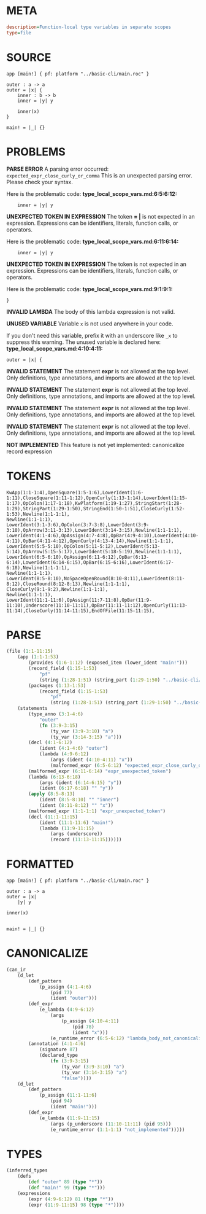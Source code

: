 # META
~~~ini
description=Function-local type variables in separate scopes
type=file
~~~
# SOURCE
~~~roc
app [main!] { pf: platform "../basic-cli/main.roc" }

outer : a -> a
outer = |x| {
    inner : b -> b
    inner = |y| y

    inner(x)
}

main! = |_| {}
~~~
# PROBLEMS
**PARSE ERROR**
A parsing error occurred: `expected_expr_close_curly_or_comma`
This is an unexpected parsing error. Please check your syntax.

Here is the problematic code:
**type_local_scope_vars.md:6:5:6:12:**
```roc
    inner = |y| y
```


**UNEXPECTED TOKEN IN EXPRESSION**
The token **= |** is not expected in an expression.
Expressions can be identifiers, literals, function calls, or operators.

Here is the problematic code:
**type_local_scope_vars.md:6:11:6:14:**
```roc
    inner = |y| y
```


**UNEXPECTED TOKEN IN EXPRESSION**
The token  is not expected in an expression.
Expressions can be identifiers, literals, function calls, or operators.

Here is the problematic code:
**type_local_scope_vars.md:9:1:9:1:**
```roc
}
```


**INVALID LAMBDA**
The body of this lambda expression is not valid.

**UNUSED VARIABLE**
Variable ``x`` is not used anywhere in your code.

If you don't need this variable, prefix it with an underscore like `_x` to suppress this warning.
The unused variable is declared here:
**type_local_scope_vars.md:4:10:4:11:**
```roc
outer = |x| {
```


**INVALID STATEMENT**
The statement **expr** is not allowed at the top level.
Only definitions, type annotations, and imports are allowed at the top level.

**INVALID STATEMENT**
The statement **expr** is not allowed at the top level.
Only definitions, type annotations, and imports are allowed at the top level.

**INVALID STATEMENT**
The statement **expr** is not allowed at the top level.
Only definitions, type annotations, and imports are allowed at the top level.

**INVALID STATEMENT**
The statement **expr** is not allowed at the top level.
Only definitions, type annotations, and imports are allowed at the top level.

**NOT IMPLEMENTED**
This feature is not yet implemented: canonicalize record expression

# TOKENS
~~~zig
KwApp(1:1-1:4),OpenSquare(1:5-1:6),LowerIdent(1:6-1:11),CloseSquare(1:11-1:12),OpenCurly(1:13-1:14),LowerIdent(1:15-1:17),OpColon(1:17-1:18),KwPlatform(1:19-1:27),StringStart(1:28-1:29),StringPart(1:29-1:50),StringEnd(1:50-1:51),CloseCurly(1:52-1:53),Newline(1:1-1:1),
Newline(1:1-1:1),
LowerIdent(3:1-3:6),OpColon(3:7-3:8),LowerIdent(3:9-3:10),OpArrow(3:11-3:13),LowerIdent(3:14-3:15),Newline(1:1-1:1),
LowerIdent(4:1-4:6),OpAssign(4:7-4:8),OpBar(4:9-4:10),LowerIdent(4:10-4:11),OpBar(4:11-4:12),OpenCurly(4:13-4:14),Newline(1:1-1:1),
LowerIdent(5:5-5:10),OpColon(5:11-5:12),LowerIdent(5:13-5:14),OpArrow(5:15-5:17),LowerIdent(5:18-5:19),Newline(1:1-1:1),
LowerIdent(6:5-6:10),OpAssign(6:11-6:12),OpBar(6:13-6:14),LowerIdent(6:14-6:15),OpBar(6:15-6:16),LowerIdent(6:17-6:18),Newline(1:1-1:1),
Newline(1:1-1:1),
LowerIdent(8:5-8:10),NoSpaceOpenRound(8:10-8:11),LowerIdent(8:11-8:12),CloseRound(8:12-8:13),Newline(1:1-1:1),
CloseCurly(9:1-9:2),Newline(1:1-1:1),
Newline(1:1-1:1),
LowerIdent(11:1-11:6),OpAssign(11:7-11:8),OpBar(11:9-11:10),Underscore(11:10-11:11),OpBar(11:11-11:12),OpenCurly(11:13-11:14),CloseCurly(11:14-11:15),EndOfFile(11:15-11:15),
~~~
# PARSE
~~~clojure
(file (1:1-11:15)
	(app (1:1-1:53)
		(provides (1:6-1:12) (exposed_item (lower_ident "main!")))
		(record_field (1:15-1:53)
			"pf"
			(string (1:28-1:51) (string_part (1:29-1:50) "../basic-cli/main.roc")))
		(packages (1:13-1:53)
			(record_field (1:15-1:53)
				"pf"
				(string (1:28-1:51) (string_part (1:29-1:50) "../basic-cli/main.roc")))))
	(statements
		(type_anno (3:1-4:6)
			"outer"
			(fn (3:9-3:15)
				(ty_var (3:9-3:10) "a")
				(ty_var (3:14-3:15) "a")))
		(decl (4:1-6:12)
			(ident (4:1-4:6) "outer")
			(lambda (4:9-6:12)
				(args (ident (4:10-4:11) "x"))
				(malformed_expr (6:5-6:12) "expected_expr_close_curly_or_comma")))
		(malformed_expr (6:11-6:14) "expr_unexpected_token")
		(lambda (6:13-6:18)
			(args (ident (6:14-6:15) "y"))
			(ident (6:17-6:18) "" "y"))
		(apply (8:5-8:13)
			(ident (8:5-8:10) "" "inner")
			(ident (8:11-8:12) "" "x"))
		(malformed_expr (1:1-1:1) "expr_unexpected_token")
		(decl (11:1-11:15)
			(ident (11:1-11:6) "main!")
			(lambda (11:9-11:15)
				(args (underscore))
				(record (11:13-11:15))))))
~~~
# FORMATTED
~~~roc
app [main!] { pf: platform "../basic-cli/main.roc" }

outer : a -> a
outer = |x|
	|y| y

inner(x)


main! = |_| {}
~~~
# CANONICALIZE
~~~clojure
(can_ir
	(d_let
		(def_pattern
			(p_assign (4:1-4:6)
				(pid 77)
				(ident "outer")))
		(def_expr
			(e_lambda (4:9-6:12)
				(args
					(p_assign (4:10-4:11)
						(pid 78)
						(ident "x")))
				(e_runtime_error (6:5-6:12) "lambda_body_not_canonicalized")))
		(annotation (4:1-4:6)
			(signature 87)
			(declared_type
				(fn (3:9-3:15)
					(ty_var (3:9-3:10) "a")
					(ty_var (3:14-3:15) "a")
					"false"))))
	(d_let
		(def_pattern
			(p_assign (11:1-11:6)
				(pid 94)
				(ident "main!")))
		(def_expr
			(e_lambda (11:9-11:15)
				(args (p_underscore (11:10-11:11) (pid 95)))
				(e_runtime_error (1:1-1:1) "not_implemented")))))
~~~
# TYPES
~~~clojure
(inferred_types
	(defs
		(def "outer" 89 (type "*"))
		(def "main!" 99 (type "*")))
	(expressions
		(expr (4:9-6:12) 81 (type "*"))
		(expr (11:9-11:15) 98 (type "*"))))
~~~